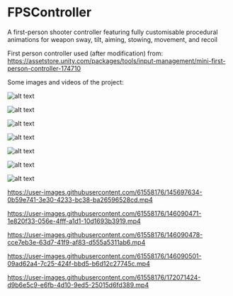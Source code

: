 # FPSController
A first-person shooter controller featuring fully customisable procedural animations for weapon sway, tilt, aiming, stowing, movement, and recoil

First person controller used (after modification) from: https://assetstore.unity.com/packages/tools/input-management/mini-first-person-controller-174710

Some images and videos of the project:

![alt text](https://github.com/Jonathon-A/FirstPersonShooterController/blob/main/Images/GunHip.png)

![alt text](https://github.com/Jonathon-A/FirstPersonShooterController/blob/main/Images/GunAim.png)

![alt text](https://github.com/Jonathon-A/FirstPersonShooterController/blob/main/Images/GunShoot.png)

![alt text](https://github.com/Jonathon-A/FirstPersonShooterController/blob/main/Images/GunRecoil.png)

![alt text](https://github.com/Jonathon-A/FirstPersonShooterController/blob/main/Images/GunStow.png)

![alt text](https://github.com/Jonathon-A/FirstPersonShooterController/blob/main/Images/ARHip.png)

![alt text](https://github.com/Jonathon-A/FirstPersonShooterController/blob/main/Images/ARAim.png)

https://user-images.githubusercontent.com/61558176/145697634-0b59e741-3e30-4233-bc38-ba26596528cd.mp4

https://user-images.githubusercontent.com/61558176/146090471-1e820f33-056e-4fff-a1d1-10d1693b3919.mp4

https://user-images.githubusercontent.com/61558176/146090478-cce7eb3e-63d7-41f9-af83-d555a5311ab6.mp4

https://user-images.githubusercontent.com/61558176/146090501-09ad62a4-7c25-424f-bbd5-b6d12c27745c.mp4

https://user-images.githubusercontent.com/61558176/172071424-d9b6e5c9-e6fb-4d10-9ed5-25015d6fd389.mp4
